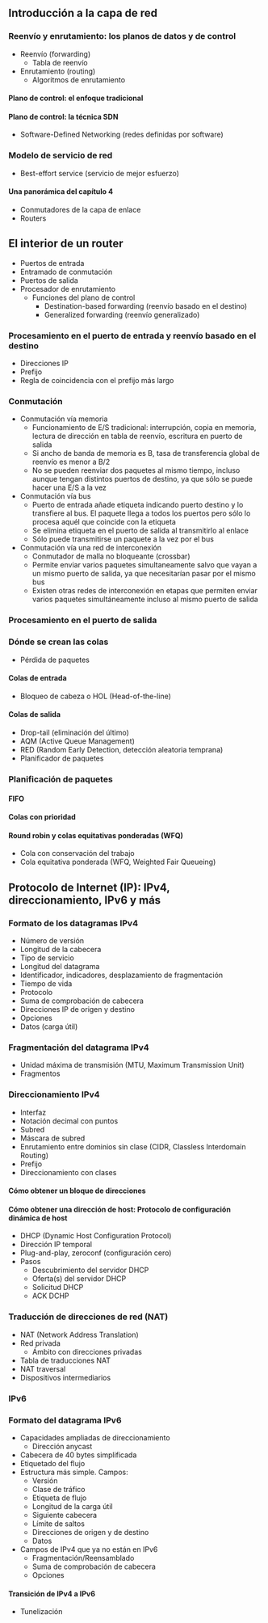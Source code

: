 ## Introducción a la capa de red
### Reenvío y enrutamiento: los planos de datos y de control
- Reenvío (forwarding)
	- Tabla de reenvío
- Enrutamiento (routing) 
	- Algoritmos de enrutamiento
#### Plano de control: el enfoque tradicional
#### Plano de control: la técnica SDN
- Software-Defined Networking (redes definidas por software)
### Modelo de servicio de red
- Best-effort service (servicio de mejor esfuerzo)
#### Una panorámica del capítulo 4
- Conmutadores de la capa de enlace
- Routers
## El interior de un router
- Puertos de entrada
- Entramado de conmutación
- Puertos de salida
- Procesador de enrutamiento
	- Funciones del plano de control
		- Destination-based forwarding (reenvío basado en el destino)
		- Generalized forwarding (reenvío generalizado)
### Procesamiento en el puerto de entrada y reenvío basado en el destino
- Direcciones IP
- Prefijo
- Regla de coincidencia con el prefijo más largo
### Conmutación
- Conmutación vía memoria
	- Funcionamiento de E/S tradicional: interrupción, copia en memoria, lectura de dirección en tabla de reenvío, escritura en puerto de salida
	- Si ancho de banda de memoria es B, tasa de transferencia global de reenvío es menor a B/2
	- No se pueden reenviar dos paquetes al mismo tiempo, incluso aunque tengan distintos puertos de destino, ya que sólo se puede hacer una E/S a la vez
- Conmutación vía bus
	- Puerto de entrada añade etiqueta indicando puerto destino y lo transfiere al bus. El paquete llega a todos los puertos pero sólo lo procesa aquél que coincide con la etiqueta
	- Se elimina etiqueta en el puerto de salida al transmitirlo al enlace
	- Sólo puede transmitirse un paquete a la vez por el bus
- Conmutación vía una red de interconexión
	- Conmutador de malla no bloqueante (crossbar)
	- Permite enviar varios paquetes simultaneamente salvo que vayan a un mismo puerto de salida, ya que necesitarían pasar por el mismo bus
	- Existen otras redes de interconexión en etapas que permiten enviar varios paquetes simultáneamente incluso al mismo puerto de salida
### Procesamiento en el puerto de salida
### Dónde se crean las colas
- Pérdida de paquetes
#### Colas de entrada
- Bloqueo de cabeza o HOL (Head-of-the-line)
#### Colas de salida
- Drop-tail (eliminación del último)
- AQM (Active Queue Management)
- RED (Random Early Detection, detección aleatoria temprana)
- Planificador de paquetes
### Planificación de paquetes
#### FIFO
#### Colas con prioridad
#### Round robin y colas equitativas ponderadas (WFQ)
- Cola con conservación del trabajo
- Cola equitativa ponderada (WFQ, Weighted Fair Queueing)
## Protocolo de Internet (IP): IPv4, direccionamiento, IPv6 y más
### Formato de los datagramas IPv4
- Número de versión
- Longitud de la cabecera
- Tipo de servicio
- Longitud del datagrama
- Identificador, indicadores, desplazamiento de fragmentación
- Tiempo de vida
- Protocolo
- Suma de comprobación de cabecera
- Direcciones IP de origen y destino
- Opciones
- Datos (carga útil)
### Fragmentación del datagrama IPv4
- Unidad máxima de transmisión (MTU, Maximum Transmission Unit)
- Fragmentos
### Direccionamiento IPv4
- Interfaz
- Notación decimal con puntos
- Subred
- Máscara de subred
- Enrutamiento entre dominios sin clase (CIDR, Classless Interdomain Routing)
- Prefijo
- Direccionamiento con clases
#### Cómo obtener un bloque de direcciones
#### Cómo obtener una dirección de host: Protocolo de configuración dinámica de host
- DHCP (Dynamic Host Configuration Protocol)
- Dirección IP temporal
- Plug-and-play, zeroconf (configuración cero)
- Pasos
	- Descubrimiento del servidor DHCP
	- Oferta(s) del servidor DHCP
	- Solicitud DHCP
	- ACK DCHP
### Traducción de direcciones de red (NAT)
- NAT (Network Address Translation)
- Red privada
	- Ámbito con direcciones privadas
- Tabla de traducciones NAT
- NAT traversal
- Dispositivos intermediarios
### IPv6
### Formato del datagrama IPv6
- Capacidades ampliadas de direccionamiento
	- Dirección anycast
- Cabecera de 40 bytes simplificada
- Etiquetado del flujo
- Estructura más simple. Campos:
	- Versión
	- Clase de tráfico
	- Etiqueta de flujo
	- Longitud de la carga útil
	- Siguiente cabecera
	- Límite de saltos
	- Direcciones de origen y de destino
	- Datos
- Campos de IPv4 que ya no están en IPv6
	- Fragmentación/Reensamblado
	- Suma de comprobación de cabecera
	- Opciones
#### Transición de IPv4 a IPv6
- Tunelización
